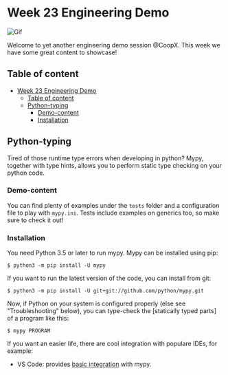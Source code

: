 
# Week 23 Engineering Demo

![Gif](https://media.giphy.com/media/gLcUG7QiR0jpMzoNUu/giphy.gif)

Welcome to yet another engineering demo session @CoopX. This week we have some great content to showcase!


## Table of content

- [Week 23 Engineering Demo](#week-23-engineering-demo)
  - [Table of content](#table-of-content)
  - [Python-typing](#python-typing)
    - [Demo-content](#demo-content)
    - [Installation](#installation)
  
## Python-typing

Tired of those runtime type errors when developing in python? Mypy, together with type hints, allows you to perform static type checking on your python code. 

### Demo-content

You can find plenty of examples under the `tests` folder and a configuration file to play with `mypy.ini`.  Tests include examples on generics too, so make sure to check it out!

### Installation 

You need Python 3.5 or later to run mypy.
Mypy can be installed using pip:

    $ python3 -m pip install -U mypy

If you want to run the latest version of the code, you can install from git:

    $ python3 -m pip install -U git+git://github.com/python/mypy.git


Now, if Python on your system is configured properly (else see
"Troubleshooting" below), you can type-check the [statically typed parts] of a
program like this:

    $ mypy PROGRAM

If you want an easier life, there are cool integration with populare IDEs, for example:
- VS Code: provides [basic integration](https://code.visualstudio.com/docs/python/linting#_mypy) with mypy.
